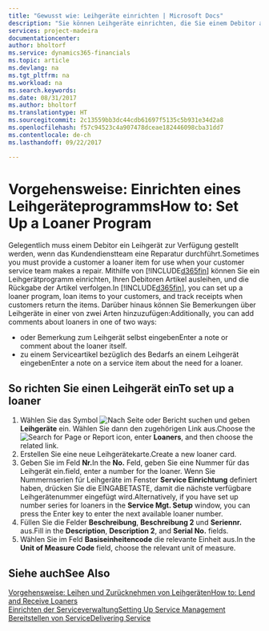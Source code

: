 ```yaml
---
title: "Gewusst wie: Leihgeräte einrichten | Microsoft Docs"
description: "Sie können Leihgeräte einrichten, die Sie einem Debitor ausleihen können, wenn er Serviceartikel im Service hat."
services: project-madeira
documentationcenter: 
author: bholtorf
ms.service: dynamics365-financials
ms.topic: article
ms.devlang: na
ms.tgt_pltfrm: na
ms.workload: na
ms.search.keywords: 
ms.date: 08/31/2017
ms.author: bholtorf
ms.translationtype: HT
ms.sourcegitcommit: 2c13559bb3dc44cdb61697f5135c5b931e34d2a8
ms.openlocfilehash: f57c94523c4a907478dceae182446098cba31dd7
ms.contentlocale: de-ch
ms.lasthandoff: 09/22/2017

---
```

# <a name="how-to-set-up-a-loaner-program"></a><span data-ttu-id="4b976-103">Vorgehensweise: Einrichten eines Leihgeräteprogramms</span><span class="sxs-lookup"><span data-stu-id="4b976-103">How to: Set Up a Loaner Program</span></span>
<span data-ttu-id="4b976-104">Gelegentlich muss einem Debitor ein Leihgerät zur Verfügung gestellt werden, wenn das Kundendienstteam eine Reparatur durchführt.</span><span class="sxs-lookup"><span data-stu-id="4b976-104">Sometimes you must provide a customer a loaner item for use when your customer service team makes a repair.</span></span> <span data-ttu-id="4b976-105">Mithilfe von [!INCLUDE[d365fin](includes/d365fin_md.md)] können Sie ein Leihgerätprogramm einrichten, Ihren Debitoren Artikel ausleihen, und die Rückgabe der Artikel verfolgen.</span><span class="sxs-lookup"><span data-stu-id="4b976-105">In [!INCLUDE[d365fin](includes/d365fin_md.md)], you can set up a loaner program, loan items to your customers, and track receipts when customers return the items.</span></span> <span data-ttu-id="4b976-106">Darüber hinaus können Sie Bemerkungen über Leihgeräte in einer von zwei Arten hinzuzufügen:</span><span class="sxs-lookup"><span data-stu-id="4b976-106">Additionally, you can add comments about loaners in one of two ways:</span></span>  
  
* <span data-ttu-id="4b976-107">oder Bemerkung zum Leihgerät selbst eingeben</span><span class="sxs-lookup"><span data-stu-id="4b976-107">Enter a note or comment about the loaner itself.</span></span>  
* <span data-ttu-id="4b976-108">zu einem Serviceartikel bezüglich des Bedarfs an einem Leihgerät eingeben</span><span class="sxs-lookup"><span data-stu-id="4b976-108">Enter a note on a service item about the need for a loaner.</span></span>  

## <a name="to-set-up-a-loaner"></a><span data-ttu-id="4b976-109">So richten Sie einen Leihgerät ein</span><span class="sxs-lookup"><span data-stu-id="4b976-109">To set up a loaner</span></span>  
1. <span data-ttu-id="4b976-110">Wählen Sie das Symbol ![Nach Seite oder Bericht suchen](media/ui-search/search_small.png "Nach Seite oder Bericht suchen") und geben **Leihgeräte** ein. Wählen Sie dann den zugehörigen Link aus.</span><span class="sxs-lookup"><span data-stu-id="4b976-110">Choose the ![Search for Page or Report](media/ui-search/search_small.png "Search for Page or Report icon") icon, enter **Loaners**, and then choose the related link.</span></span>  
2. <span data-ttu-id="4b976-111">Erstellen Sie eine neue Leihgerätekarte.</span><span class="sxs-lookup"><span data-stu-id="4b976-111">Create a new loaner card.</span></span> 
3. <span data-ttu-id="4b976-112">Geben Sie im Feld **Nr.**</span><span class="sxs-lookup"><span data-stu-id="4b976-112">In the **No.**</span></span> <span data-ttu-id="4b976-113">Feld,  geben Sie eine Nummer für das Leihgerät ein.</span><span class="sxs-lookup"><span data-stu-id="4b976-113">field, enter a number for the loaner.</span></span> <span data-ttu-id="4b976-114">Wenn Sie Nummernserien für Leihgeräte im Fenster **Service Einrichtung** definiert haben, drücken Sie die EINGABETASTE, damit die nächste verfügbare Leihgerätenummer eingefügt wird.</span><span class="sxs-lookup"><span data-stu-id="4b976-114">Alternatively, if you have set up number series for loaners in the **Service Mgt. Setup** window, you can press the Enter key to enter the next available loaner number.</span></span>  
4. <span data-ttu-id="4b976-115">Füllen Sie die Felder **Beschreibung**, **Beschreibung 2** und **Seriennr.** aus.</span><span class="sxs-lookup"><span data-stu-id="4b976-115">Fill in the **Description**, **Description 2**, and **Serial No.** fields.</span></span>  
5. <span data-ttu-id="4b976-116">Wählen Sie im Feld **Basiseinheitencode** die relevante Einheit aus.</span><span class="sxs-lookup"><span data-stu-id="4b976-116">In the **Unit of Measure Code** field, choose the relevant unit of measure.</span></span>  
  
## <a name="see-also"></a><span data-ttu-id="4b976-117">Siehe auch</span><span class="sxs-lookup"><span data-stu-id="4b976-117">See Also</span></span>
[<span data-ttu-id="4b976-118">Vorgehensweise: Leihen und Zurücknehmen von Leihgeräten</span><span class="sxs-lookup"><span data-stu-id="4b976-118">How to: Lend and Receive Loaners</span></span>](service-how-to-lend-receive-loaners.md)  
[<span data-ttu-id="4b976-119">Einrichten der Serviceverwaltung</span><span class="sxs-lookup"><span data-stu-id="4b976-119">Setting Up Service Management</span></span>](service-setup-service.md)  
[<span data-ttu-id="4b976-120">Bereitstellen von Service</span><span class="sxs-lookup"><span data-stu-id="4b976-120">Delivering Service</span></span>](service-deliver-service.md)  


